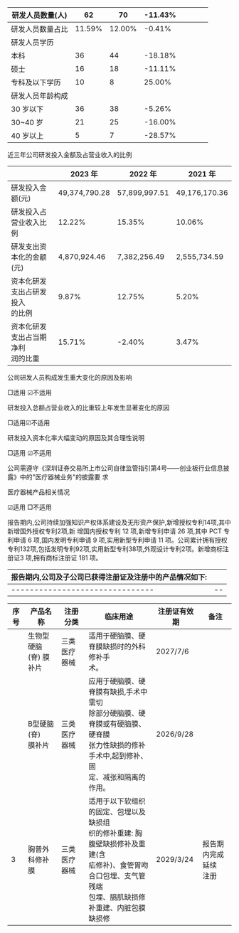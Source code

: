 | 研发人员数量(人) | 62     | 70     | -11.43% |  |  |  |  |
|-----------|--------|--------|---------|--|--|--|--|
| 研发人员数量占比  | 11.59% | 12.00% | -0.41%  |  |  |  |  |
| 研发人员学历    |        |        |         |  |  |  |  |
| 本科        | 36     | 44     | -18.18% |  |  |  |  |
| 硕士        | 16     | 18     | -11.11% |  |  |  |  |
| 专科及以下学历   | 10     | 8      | 25.00%  |  |  |  |  |
| 研发人员年龄构成  |        |        |         |  |  |  |  |
| 30 岁以下    | 36     | 38     | -5.26%  |  |  |  |  |
| 30~40 岁   | 21     | 25     | -16.00% |  |  |  |  |
| 40 岁以上    | 5      | 7      | -28.57% |  |  |  |  |

近三年公司研发投入金额及占营业收入的比例

|                      | 2023 年        | 2022 年        | 2021 年        |
|----------------------|---------------|---------------|---------------|
| 研发投入金额(元)            | 49,374,790.28 | 57,899,997.51 | 49,176,170.36 |
| 研发投入占营业收入比例          | 12.22%        | 15.35%        | 10.06%        |
| 研发支出资本化的金额<br>(元)    | 4,870,924.46  | 7,382,256.49  | 2,555,734.59  |
| 资本化研发支出占研发投入<br>的比例  | 9.87%         | 12.75%        | 5.20%         |
| 资本化研发支出占当期净利<br>润的比重 | 15.71%        | -2.40%        | 3.47%         |

公司研发人员构成发生重大变化的原因及影响

□适用 ☑不适用

研发投入总额占营业收入的比重较上年发生显著变化的原因

□适用☑不适用

研发投入资本化率大幅变动的原因及其合理性说明

□适用 ☑不适用

公司需遵守《深圳证券交易所上市公司自律监管指引第4号——创业板行业信息披露》中的"医疗器械业务"的披露要 求

医疗器械产品相关情况

☑适用 □不适用

报告期内,公司持续加强知识产权体系建设及无形资产保护,新增授权专利14项,其中新增国外授权专利2项,新 增国内授权专利 12 项,新增专利申请 26 项,其中 PCT 专利申请 6 项,国内发明专利申请 9 项,实用新型专利申请 11 项。公司累计拥有授权专利132项,包括发明专利92项,实用新型专利38项,外观设计专利2项。新增商标注册证3 项,拥有商标注册证 181 项。

| 报告期内,公司及子公司已获得注册证及注册中的产品情况如下: |  |
|-------------------------------|--|
|-------------------------------|--|

| 序号 | 产品名称             | 注册分类   | 临床用途                                                                                      | 注册证有效期    | 备注             |
|----|------------------|--------|-------------------------------------------------------------------------------------------|-----------|----------------|
|    | 生物型硬脑<br>(脊) 膜补片 | 三类医疗器械 | 适用于硬脑膜、硬脊膜缺损时的外科修补手<br>术。                                                                 | 2027/7/6  |                |
|    | B型硬脑(脊)<br>膜补片   | 三类医疗器械 | 应用于硬脑膜、硬脊膜有缺损,手术中需切<br>除部分硬脑膜、硬脊膜或有硬脑膜、硬脊膜<br>张力性缺损的修补手术中,起到修补、固<br>定、减张和隔离的作用。           | 2026/9/28 |                |
| 3  | 胸普外科修补膜          | 三类医疗器械 | 适用于以下软组织的固定、包埋以及缺损组<br>织的修补重建: 胸腹壁缺损修补及重建(含<br>疝修补)、食管胃吻合口包埋、支气管残端<br>包埋、膈肌缺损修补重建、内脏包膜缺损修 | 2029/3/24 | 报告期内完成延续<br>注册 |